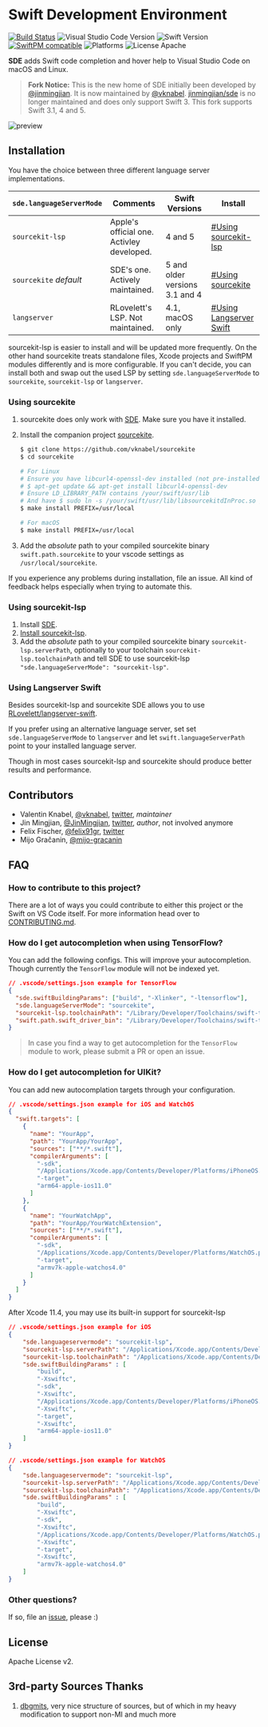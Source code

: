 # Swift Development Environment

[![Build Status](https://travis-ci.org/vknabel/swift-development-environment.svg?branch=master)](https://travis-ci.org/vknabel/swift-development-environment) ![Visual Studio Code Version](https://img.shields.io/badge/Visual%20Studio%20Code-1.17.0-6193DF.svg) ![Swift Version](https://img.shields.io/badge/Swift-3.1.0–5-orange.svg) [![SwiftPM compatible](https://img.shields.io/badge/SwiftPM-compatible-brightgreen.svg)](https://github.com/apple/swift-package-manager) ![Platforms](https://img.shields.io/badge/Platform-Linux|macOS-lightgrey.svg) ![License Apache](https://img.shields.io/badge/License-Apache%20v2-lightgrey.svg)

**SDE** adds Swift code completion and hover help to Visual Studio Code on macOS and Linux.

> **Fork Notice:** This is the new home of SDE initially been developed by [@jinmingjian](https://github.com/jinmingjian). It is now maintained by [@vknabel](https://github.com/vknabel). [jinmingjian/sde](https://github.com/jinmingjian/sde) is no longer maintained and does only support Swift 3. This fork supports Swift 3.1, 4 and 5.

![preview](docs/preview.gif)

## Installation

You have the choice between three different language server implementations.

| `sde.languageServerMode` | Comments                                  | Swift Versions                 | Install                                            |
| ------------------------ | ----------------------------------------- | ------------------------------ | -------------------------------------------------- |
| `sourcekit-lsp`          | Apple's official one. Activley developed. | 4 and 5                        | [#Using sourcekit-lsp](#Using-sourcekit-lsp)       |
| `sourcekite` _default_   | SDE's one. Actively maintained.           | 5 and older versions 3.1 and 4 | [#Using sourcekite](#Using-sourcekite)             |
| `langserver`             | RLovelett's LSP. Not maintained.          | 4.1, macOS only                | [#Using Langserver Swift](#Using-Langserver-Swift) |

sourcekit-lsp is easier to install and will be updated more frequently. On the other hand sourcekite treats standalone files, Xcode projects and SwiftPM modules differently and is more configurable. If you can't decide, you can install both and swap out the used LSP by setting `sde.languageServerMode` to `sourcekite`, `sourcekit-lsp` or `langserver`.

### Using sourcekite

1. sourcekite does only work with [SDE](https://marketplace.visualstudio.com/items?itemName=vknabel.vscode-swift-development-environment). Make sure you have it installed.
2. Install the companion project [sourcekite](https://github.com/vknabel/sourcekite).

   ```bash
   $ git clone https://github.com/vknabel/sourcekite
   $ cd sourcekite

   # For Linux
   # Ensure you have libcurl4-openssl-dev installed (not pre-installed)
   # $ apt-get update && apt-get install libcurl4-openssl-dev
   # Ensure LD_LIBRARY_PATH contains /your/swift/usr/lib
   # And have $ sudo ln -s /your/swift/usr/lib/libsourcekitdInProc.so /usr/lib/libsourcekitdInProc.so
   $ make install PREFIX=/usr/local

   # For macOS
   $ make install PREFIX=/usr/local
   ```

3. Add the _absolute_ path to your compiled sourcekite binary `swift.path.sourcekite` to your vscode settings as `/usr/local/sourcekite`.

If you experience any problems during installation, file an issue. All kind of feedback helps especially when trying to automate this.

### Using sourcekit-lsp

1. Install [SDE](https://marketplace.visualstudio.com/items?itemName=vknabel.vscode-swift-development-environment).
2. [Install sourcekit-lsp](https://github.com/apple/sourcekit-lsp#building-sourcekit-lsp).
3. Add the _absolute_ path to your compiled sourcekite binary `sourcekit-lsp.serverPath`, optionally to your toolchain `sourcekit-lsp.toolchainPath` and tell SDE to use sourcekit-lsp `"sde.languageServerMode": "sourcekit-lsp"`.

### Using Langserver Swift

Besides sourcekit-lsp and sourcekite SDE allows you to use [RLovelett/langserver-swift](https://github.com/RLovelett/langserver-swift).

If you prefer using an alternative language server, set set `sde.languageServerMode` to `langserver` and let `swift.languageServerPath` point to your installed language server.

Though in most cases sourcekit-lsp and sourcekite should produce better results and performance.

## Contributors

- Valentin Knabel, [@vknabel](https://github.com/vknabel), [twitter](https://twitter.com/vknabel), _maintainer_
- Jin Mingjian, [@JinMingjian](https://github.com/JinMingjian), [twitter](https://twitter.com/JinMingjian), _author_, not involved anymore
- Felix Fischer, [@felix91gr](https://github.com/felix91gr), [twitter](https://twitter.com/FelixFischer91)
- Mijo Gračanin, [@mijo-gracanin](https://github.com/mijo-gracanin)

## FAQ

### How to contribute to this project?

There are a lot of ways you could contribute to either this project or the Swift on VS Code itself. For more information head over to [CONTRIBUTING.md](./CONTRIBUTING.md).

### How do I get autocompletion when using TensorFlow?

You can add the following configs. This will improve your autocompletion. Though currently the `TensorFlow` module will not be indexed yet.

```json
// .vscode/settings.json example for TensorFlow
{
  "sde.swiftBuildingParams": ["build", "-Xlinker", "-ltensorflow"],
  "sde.languageServerMode": "sourcekite",
  "sourcekit-lsp.toolchainPath": "/Library/Developer/Toolchains/swift-tensorflow-RELEASE-0.3.1.xctoolchain",
  "swift.path.swift_driver_bin": "/Library/Developer/Toolchains/swift-tensorflow-RELEASE-0.3.1.xctoolchain/usr/bin/swift"
}
```

> In case you find a way to get autocompletion for the `TensorFlow` module to work, please submit a PR or open an issue.

### How do I get autocompletion for UIKit?

You can add new autocomplation targets through your configuration.

```json
// .vscode/settings.json example for iOS and WatchOS
{
  "swift.targets": [
    {
      "name": "YourApp",
      "path": "YourApp/YourApp",
      "sources": ["**/*.swift"],
      "compilerArguments": [
        "-sdk",
        "/Applications/Xcode.app/Contents/Developer/Platforms/iPhoneOS.platform/Developer/SDKs/iPhoneOS.sdk",
        "-target",
        "arm64-apple-ios11.0"
      ]
    },
    {
      "name": "YourWatchApp",
      "path": "YourApp/YourWatchExtension",
      "sources": ["**/*.swift"],
      "compilerArguments": [
        "-sdk",
        "/Applications/Xcode.app/Contents/Developer/Platforms/WatchOS.platform/Developer/SDKs/WatchOS.sdk",
        "-target",
        "armv7k-apple-watchos4.0"
      ]
    }
  ]
}
```

After Xcode 11.4, you may use its built-in support for sourcekit-lsp
```json
// .vscode/settings.json example for iOS
{
    "sde.languageservermode": "sourcekit-lsp",
    "sourcekit-lsp.serverPath": "/Applications/Xcode.app/Contents/Developer/Toolchains/XcodeDefault.xctoolchain/usr/bin/sourcekit-lsp",
    "sourcekit-lsp.toolchainPath": "/Applications/Xcode.app/Contents/Developer/Toolchains/XcodeDefault.xctoolchain",
    "sde.swiftBuildingParams" : [
        "build",
        "-Xswiftc",
        "-sdk",
        "-Xswiftc",
        "/Applications/Xcode.app/Contents/Developer/Platforms/iPhoneOS.platform/Developer/SDKs/iPhoneOS.sdk",
        "-Xswiftc",
        "-target",
        "-Xswiftc",
        "arm64-apple-ios11.0"
    ]
}
```

```json
// .vscode/settings.json example for WatchOS
{
    "sde.languageservermode": "sourcekit-lsp",
    "sourcekit-lsp.serverPath": "/Applications/Xcode.app/Contents/Developer/Toolchains/XcodeDefault.xctoolchain/usr/bin/sourcekit-lsp",
    "sourcekit-lsp.toolchainPath": "/Applications/Xcode.app/Contents/Developer/Toolchains/XcodeDefault.xctoolchain",
    "sde.swiftBuildingParams" : [
        "build",
        "-Xswiftc",
        "-sdk",
        "-Xswiftc",
        "/Applications/Xcode.app/Contents/Developer/Platforms/WatchOS.platform/Developer/SDKs/WatchOS.sdk",
        "-Xswiftc",
        "-target",
        "-Xswiftc",
        "armv7k-apple-watchos4.0"
    ]
}
```


### Other questions?

If so, file an [issue](https://github.com/vknabel/swift-development-environment/issues), please :)

## License

Apache License v2.

## 3rd-party Sources Thanks

1. [dbgmits](https://github.com/enlight/dbgmits), very nice structure of sources, but of which in my heavy modification to support non-MI and much more
